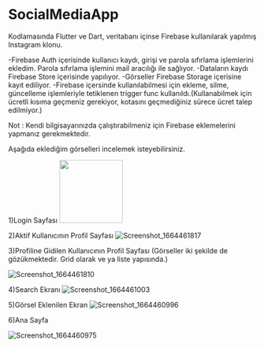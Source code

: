 # SocialMediaApp

Kodlamasında Flutter ve Dart, veritabanı içinse Firebase kullanılarak yapılmış Instagram klonu.

-Firebase Auth içerisinde kullanıcı kaydı, girişi ve parola sıfırlama işlemlerini ekledim. Parola sıfırlama işlemini mail aracılığı ile sağlıyor.
-Dataların kaydı Firebase Store içerisinde yapılıyor.
-Görseller Firebase Storage içerisine kayıt ediliyor.
-Firebase içersinde kullanılabilmesi için ekleme, silme, güncelleme işlemleriyle tetiklenen trigger func kullanıldı.(Kullanabilmek için ücretli kısıma geçmeniz gerekiyor, kotasını geçmediğiniz sürece ücret talep edilmiyor.)

Not : Kendi bilgisayarınızda çalıştırabilmeniz için Firebase eklemelerini yapmanız gerekmektedir.

Aşağıda eklediğim görselleri incelemek isteyebilirsiniz.

1)Login Sayfası
<img src="https://user-images.githubusercontent.com/51122010/193063416-9ef6f8e5-ab1f-4775-b214-a2c7a7dd38cc.png" width="128"/>


2)Aktif Kullanıcının Profil Sayfası
![Screenshot_1664461817](https://user-images.githubusercontent.com/51122010/193063609-40eb87be-11d7-4712-b352-564cf40ec148.png)

3)Profiline Gidilen Kullanıcının Profil Sayfası
(Görseller iki şekilde de gözükmektedir. Grid olarak ve ya liste yapısında.)

![Screenshot_1664461810](https://user-images.githubusercontent.com/51122010/193063724-12559b62-b3d1-4e2e-9365-a39fb6a54685.png)

4)Search Ekranı
![Screenshot_1664461003](https://user-images.githubusercontent.com/51122010/193064126-316a6c4d-9206-4281-8163-d5e6d497cc73.png)

5)Görsel Eklenilen Ekran
![Screenshot_1664460996](https://user-images.githubusercontent.com/51122010/193064227-91f302b3-35a8-416b-82cb-826f72b0bc64.png)

6)Ana Sayfa

![Screenshot_1664460975](https://user-images.githubusercontent.com/51122010/193064329-40510b8e-4fdd-46f5-a9d4-edcb39c3f98d.png)


